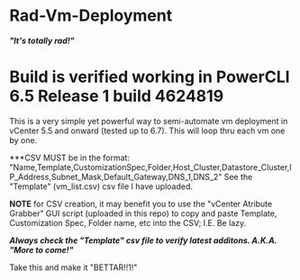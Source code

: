 # Rad-Vm-Deployment 

***"It's totally rad!"***

# Build is verified working in PowerCLI 6.5 Release 1 build 4624819

This is a very simple yet powerful way to semi-automate vm deployment in vCenter 5.5 and onward (tested up to 6.7). This will loop thru each vm one by one.

***CSV MUST be in the format: "Name,Template,CustomizationSpec,Folder,Host_Cluster,Datastore_Cluster,IP_Address,Subnet_Mask,Default_Gateway,DNS_1,DNS_2" See the "Template" (vm_list.csv) csv file I have uploaded.

**NOTE** for CSV creation, it may benefit you to use the "vCenter Atribute Grabber" GUI script (uploaded in this repo) to copy and paste Template, Customization Spec, Folder name, etc into the CSV; I.E. Be lazy. 

***Always check the "Template" csv file to verify latest additons. A.K.A. "More to come!"***

Take this and make it "BETTAR!!1!"

